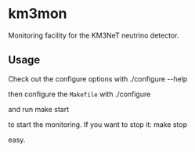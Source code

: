 # km3mon

Monitoring facility for the KM3NeT neutrino detector.

## Usage

Check out the configure options with
    ./configure --help

then configure the ``Makefile`` with
    ./configure

and run
    make start

to start the monitoring. If you want to stop it:
    make stop

easy.
